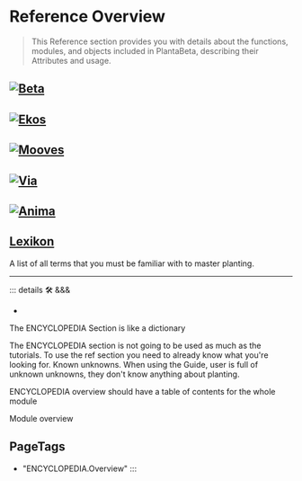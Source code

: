 
# Reference Overview

> This Reference section provides you with details about the functions, modules, and objects included in PlantaBeta, describing their Attributes and usage.

## [![Beta](/BetaIkon/Beta_Ikon.png)](/reference/Beta/WhatBeta)

## [![Ekos](/BetaIkon/Ekos_Ikon.png)](/reference/Ekos/EkosOverview)

## [![Mooves](/BetaIkon/Mooves_Ikon.png)](/reference/Mooves/MoovesOverview)

## [![Via](/BetaIkon/Via_Ikon.png)](/reference/Via/ViaOverview)

## [![Anima](/BetaIkon/Anima_Ikon.png)](/reference/Anima/AnimaOverview)

## [Lexikon](/reference/Lexikon)

A list of all terms that you must be familiar with to master planting.

---

<!-- =================================================== -->
<!-- =================================================== -->
<!-- =================================================== -->
<!-- =================================================== -->
<!-- =================================================== -->
::: details 🛠 <dev>&&&</dev>

-

The ENCYCLOPEDIA Section is like a dictionary

The ENCYCLOPEDIA section is not going to be used as much as the tutorials. To use the ref section you need to already know what you're looking for. Known unknowns. When using the Guide, user is full of unknown unknowns, they don't know anything about planting.

ENCYCLOPEDIA overview should have a table of contents for the whole module

Module overview
<h2>PageTags</h2>

- "ENCYCLOPEDIA.Overview"
:::

